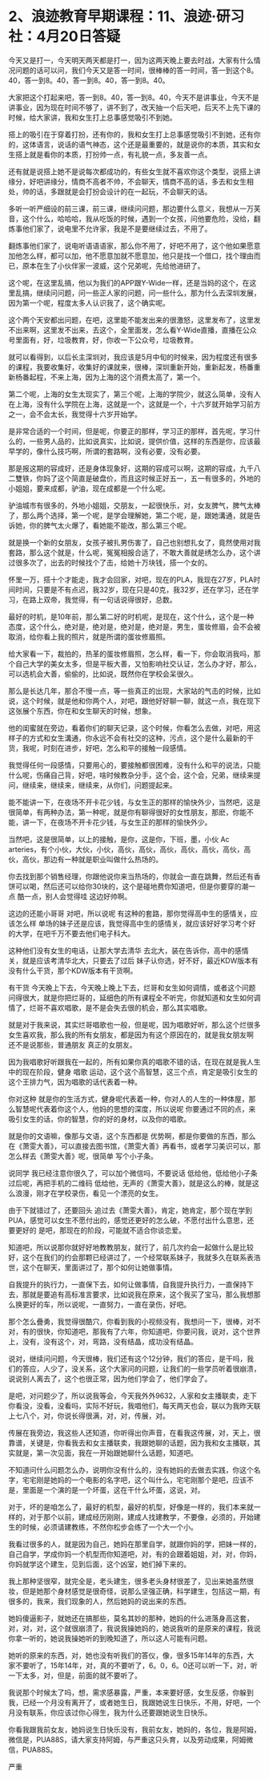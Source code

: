 # 2、浪迹教育早期课程：11、浪迹·研习社：4月20日答疑

今天又是打一，今天明天两天都是打一，因为这两天晚上要去时战，大家有什么情况问题的话可以问，我们今天又是答一时间，很棒棒的答一时间，答一到这个8。40，答一到8。40，答一到8。40，答一到8。40。

大家把这个打起来吧，答一到8。40，答一到8。40，今天不是讲事业，今天不是讲事业，因为现在时间不够了，讲不到了，改天抽一个后天吧，后天不上先下课的时候，给大家讲，我和女生打上总事感觉吸引不到她。

搭上的吸引在于穿着打扮，还有你的，我和女生打上总事感觉吸引不到她，还有你的，这体语言，说话的语气神态，这个还是最重要的，就是说你的本质，其实和女生搭上就是看你的本质，打扮帅一点，有礼貌一点，多友善一点。

还有就是说搭上她不是说每次都成功的，有些女生就不喜欢你这个类型，说搭上讲缘分，好吧讲缘分，情商不高者不帅，不会聊天，情商不高的话，多去和女生相处，帅的话，多跟就是会打扮会设计的在一起玩，不会聊天的话。

多听一听严细设的前三课，前三课，继续问问题，那边要什么意义，我想从一万芙音，这个什么，哈哈哈，我从吃饭的时候，遇到一个女孩，问他要危险，没给，翻炼事他们家了，说电里不允许家，我是不是要继续过去，不用了。

翻炼事他们家了，说电听语语语家，那么你不用了，好吧不用了，这个他如果愿意加他怎么样，都可以加，他不愿意加就不愿意加，他只是找一个借口，找个理由而已，原本在生了小伙伴家一波威，这个兄弟呢，先给他进研了。

这个呢，在这里乱搞，他以为我们的APP跟Y-Wide一样，还是当妈的这个，在这里乱搞，继续问问题，问一些正人家的问题，问一些什么，那为什么去深圳发展，因为第一个呢，程度太多人认识我了，这个确实呢。

这个两个天安都出问题，在吧，这里能不能发出来的很激怒，这里发布了，这里发不出来啊，这里发不出来，去这个，全里面发，怎么看Y-Wide直播，直播在公众号里面有，好，垃圾教育，好，你收一下公众号，垃圾教育。

就可以看得到，以后长主深圳对，我应该是5月中旬的时候来，因为程度还有很多的课程，我要收集好，收集好的课就来，很棒，深圳重新开始，重新起发，杨番重新杨番起程，不来上海，因为上海的这个消费太高了，第一个。

第二个呢，上海的女生太现实了，第三个呢，上海的学院少，就这么简单，没有人在上海，没有什么学院在上海，这就是一个，这就是一个，十六岁就开始学习前方之一，会不会太长，我觉得十六岁开始学。

是非常合适的一个时间，但是呢，你要正的那样，学习正的那样，首先呢，学习什么的，一些男人品的，比如说真实，比如说，提供价值，这样的东西是你，应该最早学的，像什么技巧啊，所谓的套路啊，没有必要，没有必要。

那是报这期的容成好，还是身体现象好，这期的容成可以啊，这期的容成，九千八二雙铁，你妈了这个简直是破盘价，而且这时候正好五一，五一有很多的，外地的小姐姐，要来成都，驴油，现在成都是一个什么呢。

驴油城市有很多的，外地小姐姐，交朋友，一起很快乐，对，女友脾气，脾气太棒了，那么两个选择，第一个呢，是学会理解她，第二个呢，是，跟她溝通，就是告诉她，你的脾气太火爆了，看她能不能改，那么第三个呢。

就是换一个新的女朋友，女孩子被扎男伤害了，自己也别想扎女了，竟然使用对我套路，那么这个就是，什么呢，冤冤相报合适了，不敢大善就是绣怎么办，这个讲过很多次了，出去的时候找个了击，给她十万块钱，搭一个女的。

怀里一万，搭十个才能走，我才会回家，对吧，现在的PLA，我现在27岁，PLA时间时间，只要是不有点迟，我32岁，现在只是40克，我32岁，还在学习，还在学习，在路上双帝，我觉得，有一句话说得很好，总数。

最好的时机，是10年前，那么第二好的时机呢，是现在，这个什么，这个是一种态度，这个什么，绝对是，绝对是，绝对是，绝对是，男生，蛋妆修眉，会不会被取消，给你看上我的照片，就是所谓的蛋妆修眉照。

给大家看一下，裁拍的，热革的蛋妆修眉照，怎么样，看一下，你会取消我吗，那个自己大学的美女太多，但是平板大善，又怕影响社交认证，怎么办才好，那么，可以选机会大善，偷偷的，比如说，既然你在学校会呆很久。

那么是长达几年，那合不慢一点，等一些真正的出现，大家站的气击的时候，比如说，这个时候，就是他和你两个人，对吧，跟他好好聊一聊，就这一点，我在现下这张展个东西，你在和女生聊天的时候，想象。

他的闺蜜就在旁边，看着你们的聊天记录，这个时候，你看怎么去做，对吧，用这样子的方式和女生溝通，你永远不会有社交的这种，污点，这个是什么最新的干货，我呢，时刻在进步，好吧，怎么和平的接触一段感情。

我觉得任何一段感情，只要用心的，要接触都很困难，没有什么和平的说法，只能什么呢，伤痛自己背，好吧，啥时候教杂分手，这个会，这个会，兄弟，继续来提问，继续来，继续来，继续来，从你们，问题提起来。

能不能讲一下，在夜场不开卡花少钱，与女生正的那样的愉快外少，当然吧，这是很简单，有两种办法，第一种呢，就是你有聊得很好的女性朋友，那麽，你能不能，讲一下，在夜场不开卡花少钱，与女生正的那样的愉快外少。

当然吧，这是很简单，以上的接触，是你，这是你，下班，墨，小伙 Ac arteries，有个小伙，大伙，小伙，高伙，高伙，高伙，高伙，高伙，高伙，高伙，高伙，那边有一种就是职业叫做什么热场的。

你去找到那个销售经理，你跟他说你来当热场的，你就会一直在跳舞，然后还有香饼可以喝，然后还可以给你30块的，这个是碰地费你知道吧，但是你要穿的潮一点 酷一点，别人会觉得哇 这边好帅啊。

这边的还能小哥哥 对吧，所以说呢 有这种的套路，那你觉得高中生的感情关，应该怎么样 单场的妹子还是应该，我觉得高中生的感情关，就应该好好学习考个好的大学，在吧千万不要去他们电子科大。

这种他们没有女生的电话，让那大学去清华 去北大，装在告诉你，高中的感情关，就是应该考清华北大，只要去了过后 妹子认你选，好不好，最近KDW版本有没有什么干货，那个KDW版本有干货啊。

有干货 今天晚上下去，今天晚上晚上下去，烂哥和女生如何调情，或者这个问题问得很大，就是你把烂哥的，延细色的所有课程全不听完，你就知道和女生如何调情了，烂哥不喜欢唱歌，是不是会失去很的机会，那么其实唱歌。

就是对于我来说，其实烂哥唱歌也一般，但是呢，因为唱歌好听，那么这个烂很多女生喜欢我，那么我的所有女朋友，都是因为有这个原因在的，就是我女朋友啊 还不是说那些，普通朋友 真正的女朋友。

因为我唱歌好听跟我在一起的，所有如果你真的唱歌不错的话，在现在就是我人生中的现在阶段，健身 唱歌 运动，这个这个高智慧，这三个点，肯定是吸引女生的这个王排力气，因为唱歌的话代表着一种。

你对这种 就是你的生活方式，健身呢代表着一种，你对人的人生的一种体屋，那么智慧呢代表着你这个人，他妈的思想的深度，所以说呢 你要通过不同的点，来吸引女生的话，你的智慧，你的好的身材，以及你的唱歌。

就是你的文语嘛，像那与文语，这个东西都是 优势啊，都是你要做的东西，那么在《萧雯大善》，可以直接去图书馆，《萧雯大善》再看书，或者学习美识可以，那怎么样去《萧雯大善》呢，很简单 写个小子条。

说同学 我已经注意你很久了，可以加个微信吗，不要说话 低给他，低给他小子条过后呢，再把手机的二维码 低给他，无声的《萧雯大善》，就是这么的棒，就是这么浪漫，刚才在学校录伤，看见一个漂亮的女生。

由于下就错过了，还要回头 追过去《萧雯大善》，肯定，她肯定，那个现在学到PUA，感觉可以女生不愿付出的，感觉还更好的怎么破，不愿付出什么意思，还要更好的 是吧，那现在的阶段，可能就不适合你谈恋爱。

知道吧，所以说那你就好好地教教朋友，就行了，前几次约会一起做什么是比较好，这个在我们的约会那颗已经讲过了，一个经常联系妹子，我就多久在联系表浩世，这个在聊天，里面讲过了，那个如何让她做事情。

自我提升的执行力，一直保下去，如何让做事情，自我提升执行力，一直保持下去，那就是要追有高标准言要求，比如说我在原来，这个我买了宝马，那么我想那么换更好的车，所以说呢，一直努力，一直在录伤，好吧。

那个怎么疊勇，我觉得很酷穴，你看到我的小视频没有，我想问一下，很棒，对不对，有的很快，你知道吧，那我有了六年，你知道吧，你要问我，说对，这个世界上，没有，没有这个，对，弯路，没有结晶，成功没有结晶。

说对，继续问问题，今天很棒，我们还有这个12分钟，我们的答应，是干吗，我们的答应，人少了，没关系，这个大家问的问题，让我们的一些学员听着很崩溃，说说别人离去了，这个也很正常，因为他们学会了，他们学会了。

是吧，对问题少了，所以说我等会，今天我外外9632，人家和女主播联卖，走下你看没，没看，没看吗，实际不好玩，我唱他们，每天两天也会，联以为我昨天联上七八个，对，你说长得很满，对，对，传展，对。

传展在我旁边，我这些人还知道，你听得出你声音，在看我这传展，对，天上，很靠谱，关键是，你看我去和女主播联卖，我跟她聊的话题，因为我和女主播联，其实就是，第一次见面，我在一开始跟她聊什么话题，知道吧。

不知道问什么问题怎么办，说明你没有什么的，没有她妈的去做去实践，你这个名字，宅宅刚是她妈的一个电影的名字吧，这个叫什么，宅宅刚那个是吧，应该不是，里面是一个演的是一个坏蛋，这在干什么坏蛋，这说，对。

对于，坏的是咱怎么了，最好的机型，最好的机型，好像是一样的，我们本来就一样的，对于那个以前，建成经历刚刚，建成人找建教学，不要像，必须的，开始建生的时候，必须请建教练，不然你松步会练了一个大一个小。

我看过很多的人，就是因为自己，她妈在那里自学，就跟你妈的学，把妹一样的，自己自学，学成你妈一个机型而你知道吧，对，有的会跟着姐姐，对，对，你妈，你妈就学这个建生，见到后面，这个凶室，她们掉下来的。

我上那种坚很窄，就完全是，老头建生，很多老头身材很差了，见出来她虽然很妆，但是她那个身材感觉是很奇怪，说那么坚强正确，科学建生，包括这一期，有很多的，我来，我们现象的人，然后她妈的说出来的东西。

她妈傻逼影子，就她还在搞那些，莫名其妙的那种，她妈的什么进落身高这套，对，对，对，这个就很崩溃了，我说我操她妈的，她说我听的是原来的课程，我说你拿一听的，她说我操她听的到晚知道了，所以这人可能有问题。

她听的原来的东西，对，她也没有听我们的答仪，像，很多15年14年的东西，大家不要听了，15年14年，对，真的不要听了，6。0，6。0还可以听一下，对，听一下太多，对，但是，前面的就不要听了。

我说那个时候太了吗，想，需求感暴露，严重，本来要好感，女生反感，你躲到我，已经一个月没有离开了，或者她生日，我跟她说生日快乐，不用，好吧，一个月没有联系，你应该过你心得生，我为什么还要跟她说生日快乐。

你看我跟我前女友，她妈说生日快乐没有，我前女友，她妈的，各位，我是阿姆，微信是，PUA88S，请大家支持阿姆，与严重这只头育，以及劳动成果，阿姆微信，PUA88S。

严重